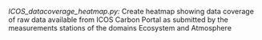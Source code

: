 *ICOS_datacoverage_heatmap.py:* Create heatmap showing data coverage of raw data available from ICOS Carbon Portal as submitted by the measurements stations of the domains Ecosystem and Atmosphere
